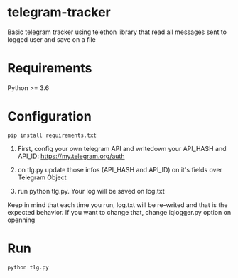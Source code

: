 # telegram-tracker
Basic telegram tracker using telethon library that read all messages sent to logged user and save on a file

# Requirements
Python >= 3.6

# Configuration

`pip install requirements.txt`

1) First, config your own telegram API and writedown your API_HASH and API_ID:
https://my.telegram.org/auth

2) on tlg.py update those infos (API_HASH and API_ID) on it's fields over Telegram Object

3) run python tlg.py. Your log will be saved on log.txt

Keep in mind that each time you run, log.txt will be re-writed and that is the expected behavior. If you want to change that, change iqlogger.py option on openning

# Run

`python tlg.py`